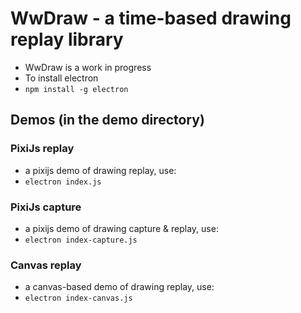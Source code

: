 # WwDraw - a time-based drawing replay library

- WwDraw is a work in progress
- To install electron
- `npm install -g electron`

## Demos (in the demo directory)
### PixiJs replay
- a pixijs demo of drawing replay, use:
- `electron index.js`

### PixiJs capture
- a pixijs demo of drawing capture & replay, use:
- `electron index-capture.js`

### Canvas replay
- a canvas-based demo of drawing replay, use:
- `electron index-canvas.js`

